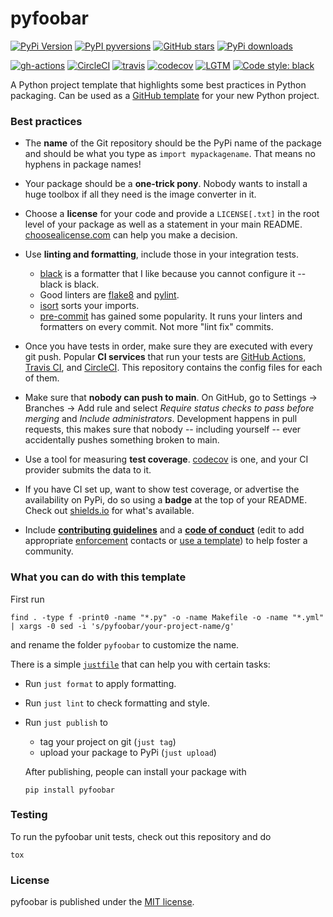 # pyfoobar

[![PyPi Version](https://img.shields.io/pypi/v/pyfoobar.svg?style=flat-square)](https://pypi.org/project/pyfoobar/)
[![PyPI pyversions](https://img.shields.io/pypi/pyversions/pyfoobar.svg?style=flat-square)](https://pypi.org/project/pyfoobar/)
[![GitHub stars](https://img.shields.io/github/stars/nschloe/pyfoobar.svg?style=flat-square&logo=github&label=Stars&logoColor=white)](https://github.com/nschloe/pyfoobar)
[![PyPi downloads](https://img.shields.io/pypi/dm/pyfoobar.svg?style=flat-square)](https://pypistats.org/packages/pyfoobar)

[![gh-actions](https://img.shields.io/github/workflow/status/nschloe/pyfoobar/ci?style=flat-square)](https://github.com/nschloe/pyfoobar/actions?query=workflow%3Aci)
[![CircleCI](https://img.shields.io/circleci/build/github/nschloe/pyfoobar/main.svg?style=flat-square)](https://circleci.com/gh/nschloe/pyfoobar/tree/main)
[![travis](https://img.shields.io/travis/nschloe/pyfoobar.svg?style=flat-square)](https://travis-ci.com/nschloe/pyfoobar)
[![codecov](https://img.shields.io/codecov/c/github/nschloe/pyfoobar.svg?style=flat-square)](https://codecov.io/gh/nschloe/pyfoobar)
[![LGTM](https://img.shields.io/lgtm/grade/python/github/nschloe/pyfoobar.svg?style=flat-square)](https://lgtm.com/projects/g/nschloe/pyfoobar)
[![Code style: black](https://img.shields.io/badge/code%20style-black-000000.svg?style=flat-square)](https://github.com/psf/black)


A Python project template that highlights some best practices in Python packaging. Can
be used as a [GitHub
template](https://github.blog/2019-06-06-generate-new-repositories-with-repository-templates/)
for your new Python project.

### Best practices

* The **name** of the Git repository should be the PyPi name of the package and should
  be what you type as `import mypackagename`. That means no hyphens in package
  names!

* Your package should be a **one-trick pony**. Nobody wants to install a huge toolbox if
  all they need is the image converter in it.

* Choose a **license** for your code and provide a `LICENSE[.txt]` in the root level of
  your package as well as a statement in your main README.
  [choosealicense.com](https://choosealicense.com/) can help you make a decision.

* Use **linting and formatting**, include those in your integration tests.
    - [black](https://github.com/psf/black) is a formatter that I like because you
      cannot configure it -- black is black.
    - Good linters are [flake8](http://flake8.pycqa.org/en/latest/) and
      [pylint](https://www.pylint.org/).
    - [isort](https://pypi.org/project/isort/) sorts your imports.
    - [pre-commit](https://pre-commit.com/) has gained some popularity. It runs your
      linters and formatters on every commit. Not more "lint fix" commits.

* Once you have tests in order, make sure they are executed with every git push.
  Popular **CI services** that run your tests are [GitHub
  Actions](https://github.com/features/actions), [Travis CI](https://travis-ci.org/),
  and [CircleCI](https://circleci.com/). This repository contains the config files for
  each of them.

* Make sure that **nobody can push to main**. On GitHub, go to Settings -> Branches ->
  Add rule and select _Require status checks to pass before merging_ and _Include
  administrators_. Development happens in pull requests, this makes sure that nobody --
  including yourself -- ever accidentally pushes something broken to main.

* Use a tool for measuring **test coverage**. [codecov](https://about.codecov.io/) is one, and
  your CI provider submits the data to it.

* If you have CI set up, want to show test coverage, or advertise
  the availability on PyPi, do so using a **badge** at the top of your README. Check out
  [shields.io](https://shields.io/) for what's available.

* Include [**contributing guidelines**](CONTRIBUTING.md) and a [**code of
  conduct**](CODE_OF_CONDUCT.md) (edit to add appropriate
  [enforcement](CODE_OF_CONDUCT.md#enforcement) contacts or [use a
  template](https://docs.github.com/en/communities/setting-up-your-project-for-healthy-contributions/adding-a-code-of-conduct-to-your-project))
  to help foster a community.

### What you can do with this template

First run
```
find . -type f -print0 -name "*.py" -o -name Makefile -o -name "*.yml" | xargs -0 sed -i 's/pyfoobar/your-project-name/g'
```
and rename the folder `pyfoobar` to customize the name.

There is a simple [`justfile`](https://github.com/casey/just) that can help you with
certain tasks:
  * Run `just format` to apply formatting.
  * Run `just lint` to check formatting and style.
  * Run `just publish` to
     - tag your project on git (`just tag`)
     - upload your package to PyPi (`just upload`)

    After publishing, people can install your package with
    ```
    pip install pyfoobar
    ```

### Testing
To run the pyfoobar unit tests, check out this repository and do
```
tox
```

### License
pyfoobar is published under the [MIT license](https://en.wikipedia.org/wiki/MIT_License).
